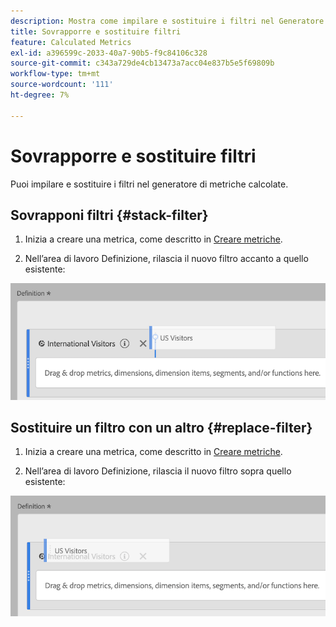 ```yaml
---
description: Mostra come impilare e sostituire i filtri nel Generatore di metriche calcolate.
title: Sovrapporre e sostituire filtri
feature: Calculated Metrics
exl-id: a396599c-2033-40a7-90b5-f9c84106c328
source-git-commit: c343a729de4cb13473a7acc04e837b5e5f69809b
workflow-type: tm+mt
source-wordcount: '111'
ht-degree: 7%

---
```


# Sovrapporre e sostituire filtri

Puoi impilare e sostituire i filtri nel generatore di metriche calcolate.

## Sovrapponi filtri {#stack-filter}

1. Inizia a creare una metrica, come descritto in [Creare metriche](/help/components/calc-metrics/cm-workflow/cm-build-metrics.md).

1. Nell’area di lavoro Definizione, rilascia il nuovo filtro accanto a quello esistente:

![L’area di lavoro della definizione che mostra la metrica Visitatori USA è stata rilasciata accanto ai Visitatori internazionali esistenti.](assets/cm_stack_seg.png)

## Sostituire un filtro con un altro {#replace-filter}

1. Inizia a creare una metrica, come descritto in [Creare metriche](/help/components/calc-metrics/cm-workflow/cm-build-metrics.md).

1. Nell’area di lavoro Definizione, rilascia il nuovo filtro sopra quello esistente:

![Un’area di lavoro della definizione che mostra i visitatori degli Stati Uniti è scesa sopra la metrica Visitatori internazionali.](assets/cm_replace_seg.png)
